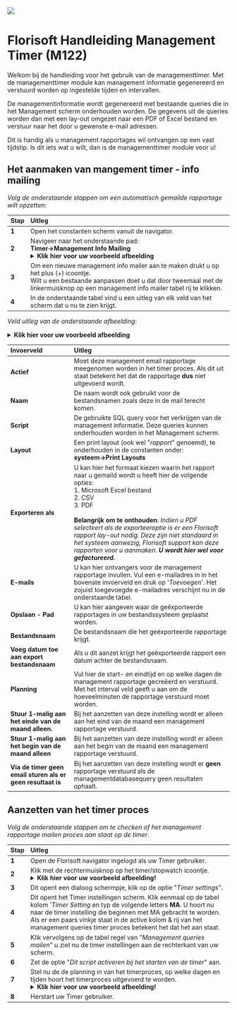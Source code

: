 <img src="../../fslogo.png">

# Florisoft Handleiding Management Timer (M122)

Welkom bij de handleiding voor het gebruik van de managementtimer. Met de managementtimer module kan management informatie gegenereerd en verstuurd worden op ingestelde tijden en intervallen.

De managementinformatie wordt gegenereerd met bestaande queries die in het Management scherm onderhouden worden. De gegevens uit de queries worden dan met een lay-out omgezet naar een PDF of Excel bestand en verstuur naar het door u gewenste e-mail adressen.

Dit is handig als u management rapportages wil ontvangen op een vast tijdstip. Is dit iets wat u wilt, dan is de managementtimer module voor u!

## Het aanmaken van mangement timer - info mailing

*Volg de onderstaande stappen om een automatisch gemailde rapportage wilt opzetten:*

|Stap|Uitleg|
|:--|:--|
|**1**|Open het constanten scherm vanuit de navigator.|
|**2**|Navigeer naar het onderstaande pad:<br>**Timer→Management Info Mailing**<details><summary><b>Klik hier voor uw voorbeeld afbeelding</b></summary><img src=".Management Info Mailer/media/image5.png"></details>|
|**3**|Om een nieuwe management info mailer aan te maken drukt u op het plus (+) icoontje.<br> Wilt u een bestaande aanpassen doet u dat door tweemaal met de linkermuisknop op een management info mailer tabel rij te klikken.|
|**4**|In de onderstaande tabel vind u een uitleg van elk veld van het scherm dat u nu te zien krijgt.|

*Veld uitleg van de onderstaande afbeelding*:

<details><summary><b>Klik hier voor uw voorbeeld afbeelding</b></summary><img src=".Management Info Mailer/media/image3.png"></details>

|Invoerveld|Uitleg|
|:--|:--|
|**Actief**|Moet deze management email rapportage meegenomen worden in het timer proces. Als dit uit staat betekent het dat de rapportage **dus** niet uitgevoerd wordt.|
|**Naam**|De naam wordt ook gebruikt voor de bestandsnamen zoals deze in de mail terecht komen.|
|**Script**|De gebruikte SQL query voor het verkrijgen van de management informatie. Deze queries kunnen onderhouden worden in het Management scherm.|
|**Layout**|Een print layout (ook wel "*rapport*" genoemd), te onderhouden in de constanten onder: **systeem→Print Layouts**|
|**Exporteren als**|U kan hier het formaat kiezen waarin het rapport naar u gemaild wordt u heeft hier de volgende opties:<br>1. Microsoft Excel bestand <br>2. CSV <br>3. PDF <br><br> **Belangrijk om te onthouden**: *Indien u PDF selecteert als de exporteeroptie is er een Florisoft rapport lay-out nodig. Deze zijn niet standaard in het systeem aanwezig, Florisoft support kan deze rapporten voor u aanmaken. **U wordt hier wel voor gefactureerd.***|
|**E-mails**|U kan hier ontvangers voor de management rapportage invullen. Vul een e-mailadres in in het bovenste invoerveld en druk op '*Toevoegen*'. Het zojuist toegevoegde e-mailadres verschijnt nu in de onderstaande tabel.|
|**Opslaan - Pad**|U kan hier aangeven waar de geëxporteerde rapportages in uw bestandssysteem geplaatst worden. |
|**Bestandsnaam**|De bestandsnaam die het geëxporteerde rapportage krijgt. |
|**Voeg datum toe aan export bestandsnaam**|Als u dit aanzet krijgt het geëxporteerde rapport een datum achter de bestandsnaam.|
|**Planning**|Vul hier de start- en eindtijd en op welke dagen de management rapportage gecreëerd en verstuurd. Met het interval veld geeft u aan om de hoeveelminuten de rapportage verstuurd moet worden. |
|**Stuur 1-malig aan het einde van de maand alleen.**|Bij het aanzetten van deze instelling wordt er alleen aan het eind van de maand een management rapportage verstuurd. |
|**Stuur 1-malig aan het begin van de maand alleen**|Bij het aanzetten van deze instelling wordt er alleen aan het begin van de maand een management rapportage verstuurd.|
|**Via de timer geen email sturen als er geen resultaat is**|Bij het aanzetten van deze instelling wordt er **geen** rapportage verstuurd als de managementdatabasequery geen resultaten ophaalt.|

## Aanzetten van het timer proces

*Volg de onderstaande stappen om te checken of het management rapportage mailen proces aan staat op de timer*.

|Stap|Uitleg|
|:--|:--|
|**1**|Open de Florisoft navigator ingelogd als uw Timer gebruiker.|
|**2**|Klik met de rechtermuisknop op het timer/stopwatch icoontje.<details><summary><b>Klik hier voor uw voorbeeld afbeelding!</b></summary><img src=".Management Info Mailer/media/image4.png"></details>|
|**3**|Dit opent een dialoog schermpje, klik op de optie "*Timer settings*".|
|**4**|Dit opent het Timer instellingen scherm. Klik eenmaal op de tabel kolom '*Timer Setting* en typ de volgende letters **MA**. U hoort nu naar de timer instelling die beginnen met MA gebracht te worden. <Br>Als er een paars vinkje staat in de active kolom & rij van het management queries timer proces betekent het dat het aan staat.|
|**5**|Klik vervolgens op de tabel regel van "*Management queries mailen*" u ziet nu de timer instellingen aan de rechterkant van uw scherm.|
|**6**|Zet de optie "*Dit script activeren bij het starten van de timer*" aan.|
|**7**|Stel nu de de planning in van het timerproces, op welke dagen en tijden hoort het timerproces uitgevoerd te worden.<details><summary><b>Klik hier voor uw voorbeeld afbeelding!</b></summary><img src=".Management Info Mailer/media/image2.png"></details>|
|**8**|Herstart uw Timer gebruiker.|